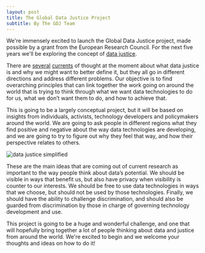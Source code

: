 ```yaml
---
layout: post
title: The Global Data Justice Project
subtitle: By The GDJ Team
---
```


We're immensely excited to launch the Global Data Justice project, made possible by a grant from the European Research Council. For the next five years we'll be exploring the concept of [data justice](http://journals.sagepub.com/doi/10.1177/2053951717736335).

There are [several](https://ict4dblog.wordpress.com/2016/10/13/data-justice-for-development/) [currents](https://datajusticelab.org/) of thought at the moment about what data justice is and why we might want to better define it, but they all go in different directions and address different problems. Our objective is to find overarching principles that can link together the work going on around the world that is trying to think through what we want data technologies to do for us, what we don’t want them to do, and how to achieve that.

This is going to be a largely conceptual project, but it will be based on insights from individuals, activists, technology developers and policymakers around the world. We are going to ask people in different regions what they find positive and negative about the way data technologies are developing, and we are going to try to figure out why they feel that way, and how their perspective relates to others.

![data justice simplified](https://linnettaylor.files.wordpress.com/2017/09/data-justice-simplified.png)

These are the main ideas that are coming out of current research as important to the way people think about data’s potential. We should be visible in ways that benefit us, but also have privacy when visibility is counter to our interests. We should be free to use data technologies in ways that we choose, but should not be used by those technologies. Finally, we should have the ability to challenge discrimination, and should also be guarded from discrimination by those in charge of governing technology development and use.

This project is going to be a huge and wonderful challenge, and one that will hopefully bring together a lot of people thinking about data and justice from around the world. We're excited to begin and we welcome your thoughts and ideas on how to do it!
